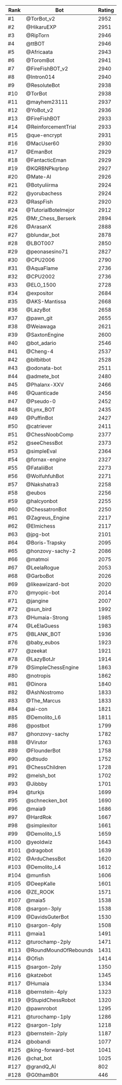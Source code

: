 Rank|Bot|Rating
---|---|---
#1|@TorBot_v2|2952
#2|@HikaruEXP|2951
#3|@RipTorn|2946
#4|@ttBOT|2946
#5|@Africaata|2943
#6|@ToromBot|2941
#7|@FireFishBOT_v2|2940
#8|@Intron014|2940
#9|@ResoluteBot|2938
#10|@TorBot|2938
#11|@mayhem23111|2937
#12|@YoBot_v2|2936
#13|@FireFishBOT|2933
#14|@ReinforcementTrial|2933
#15|@que-encrypt|2931
#16|@MacUser60|2930
#17|@EmanBot|2929
#18|@FantacticEman|2929
#19|@KQRBNPkqrbnp|2927
#20|@Mate-AI|2926
#21|@Botyuliirma|2924
#22|@yorubachess|2924
#23|@RaspFish|2920
#24|@TutorialBotelmejor|2912
#25|@Mr_Chess_Berserk|2894
#26|@ArasanX|2888
#27|@blundar_bot|2878
#28|@LBOT007|2850
#29|@peonasesino71|2827
#30|@CPU2006|2790
#31|@AquaFlame|2736
#32|@CPU2002|2736
#33|@ELO_1500|2728
#34|@expositor|2684
#35|@AKS-Mantissa|2668
#36|@LazyBot|2658
#37|@pawn_git|2655
#38|@Weiawaga|2621
#39|@SaxtonEngine|2600
#40|@bot_adario|2546
#41|@Cheng-4|2537
#42|@bitbitbot|2528
#43|@odonata-bot|2511
#44|@admete_bot|2480
#45|@Phalanx-XXV|2466
#46|@Quanticade|2456
#47|@Pseudo-0|2452
#48|@Lynx_BOT|2435
#49|@PuffinBot|2427
#50|@catriever|2411
#51|@ChessNoobComp|2377
#52|@seeChessBot|2373
#53|@simpleEval|2364
#54|@fornax-engine|2327
#55|@FataliiBot|2273
#56|@WolfuhfuhBot|2271
#57|@Nakshatra3|2258
#58|@eubos|2256
#59|@halcyonbot|2255
#60|@ChessatronBot|2250
#61|@Zagreus_Engine|2217
#62|@Elmichess|2117
#63|@jpg-bot|2101
#64|@Boris-Trapsky|2095
#65|@honzovy-sachy-2|2086
#66|@matmoi|2075
#67|@LeelaRogue|2053
#68|@GarboBot|2026
#69|@likeawizard-bot|2020
#70|@myopic-bot|2014
#71|@jangine|2007
#72|@sun_bird|1992
#73|@Humaia-Strong|1985
#74|@LeElaGuess|1983
#75|@BLANK_BOT|1936
#76|@baby_eubos|1923
#77|@zeekat|1921
#78|@LazyBotJr|1914
#79|@SimpleChessEngine|1863
#80|@notropis|1862
#81|@Dinora|1840
#82|@AshNostromo|1833
#83|@The_Marcus|1833
#84|@ai-con|1821
#85|@Demolito_L6|1811
#86|@postbot|1799
#87|@honzovy-sachy|1782
#88|@Virutor|1763
#89|@FlounderBot|1758
#90|@dtsudo|1752
#91|@ChessChildren|1728
#92|@melsh_bot|1702
#93|@Jibbby|1701
#94|@turkjs|1699
#95|@schnecken_bot|1690
#96|@maia9|1686
#97|@HardRok|1667
#98|@simplexitor|1661
#99|@Demolito_L5|1659
#100|@yeoldwiz|1643
#101|@dragobot|1639
#102|@ArduChessBot|1620
#103|@Demolito_L4|1612
#104|@munfish|1606
#105|@DeepKalle|1601
#106|@ZE_ROOK|1571
#107|@maia5|1538
#108|@sargon-3ply|1538
#109|@DavidsGuterBot|1530
#110|@sargon-4ply|1508
#111|@maia1|1491
#112|@turochamp-2ply|1471
#113|@RoundMoundOfRebounds|1431
#114|@Ofish|1414
#115|@sargon-2ply|1350
#116|@katzebot|1345
#117|@Humaia|1334
#118|@bernstein-4ply|1323
#119|@StupidChessRobot|1320
#120|@pawnrobot|1295
#121|@turochamp-1ply|1286
#122|@sargon-1ply|1218
#123|@bernstein-2ply|1187
#124|@bobandi|1077
#125|@king-forward-bot|1041
#126|@chat_bot|1025
#127|@grandQ_AI|802
#128|@G0thamB0t|446
